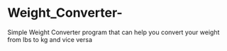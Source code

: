 # Weight_Converter-
Simple Weight Converter program that can help you convert your weight from lbs to kg and vice versa 
